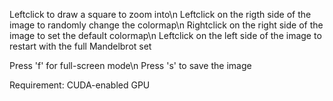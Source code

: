 Leftclick to draw a square to zoom into\n
Leftclick on the rigth side of the image to randomly change the colormap\n
Rightclick on the right side of the image to set the default colormap\n
Leftclick on the left side of the image to restart with the full Mandelbrot set

Press 'f' for full-screen mode\n
Press 's' to save the image

Requirement: CUDA-enabled GPU
